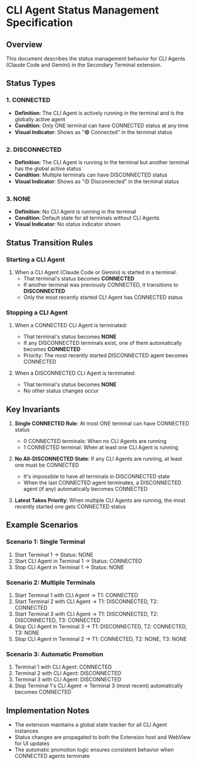# CLI Agent Status Management Specification

## Overview
This document describes the status management behavior for CLI Agents (Claude Code and Gemini) in the Secondary Terminal extension.

## Status Types

### 1. CONNECTED
- **Definition**: The CLI Agent is actively running in the terminal and is the globally active agent
- **Condition**: Only ONE terminal can have CONNECTED status at any time
- **Visual Indicator**: Shows as "🟢 Connected" in the terminal status

### 2. DISCONNECTED  
- **Definition**: The CLI Agent is running in the terminal but another terminal has the global active status
- **Condition**: Multiple terminals can have DISCONNECTED status
- **Visual Indicator**: Shows as "🟡 Disconnected" in the terminal status

### 3. NONE
- **Definition**: No CLI Agent is running in the terminal
- **Condition**: Default state for all terminals without CLI Agents
- **Visual Indicator**: No status indicator shown

## Status Transition Rules

### Starting a CLI Agent
1. When a CLI Agent (Claude Code or Gemini) is started in a terminal:
   - That terminal's status becomes **CONNECTED**
   - If another terminal was previously CONNECTED, it transitions to **DISCONNECTED**
   - Only the most recently started CLI Agent has CONNECTED status

### Stopping a CLI Agent
1. When a CONNECTED CLI Agent is terminated:
   - That terminal's status becomes **NONE**
   - If any DISCONNECTED terminals exist, one of them automatically becomes **CONNECTED**
   - Priority: The most recently started DISCONNECTED agent becomes CONNECTED

2. When a DISCONNECTED CLI Agent is terminated:
   - That terminal's status becomes **NONE**
   - No other status changes occur

## Key Invariants

1. **Single CONNECTED Rule**: At most ONE terminal can have CONNECTED status
   - 0 CONNECTED terminals: When no CLI Agents are running
   - 1 CONNECTED terminal: When at least one CLI Agent is running

2. **No All-DISCONNECTED State**: If any CLI Agents are running, at least one must be CONNECTED
   - It's impossible to have all terminals in DISCONNECTED state
   - When the last CONNECTED agent terminates, a DISCONNECTED agent (if any) automatically becomes CONNECTED

3. **Latest Takes Priority**: When multiple CLI Agents are running, the most recently started one gets CONNECTED status

## Example Scenarios

### Scenario 1: Single Terminal
1. Start Terminal 1 → Status: NONE
2. Start CLI Agent in Terminal 1 → Status: CONNECTED
3. Stop CLI Agent in Terminal 1 → Status: NONE

### Scenario 2: Multiple Terminals
1. Start Terminal 1 with CLI Agent → T1: CONNECTED
2. Start Terminal 2 with CLI Agent → T1: DISCONNECTED, T2: CONNECTED
3. Start Terminal 3 with CLI Agent → T1: DISCONNECTED, T2: DISCONNECTED, T3: CONNECTED
4. Stop CLI Agent in Terminal 3 → T1: DISCONNECTED, T2: CONNECTED, T3: NONE
5. Stop CLI Agent in Terminal 2 → T1: CONNECTED, T2: NONE, T3: NONE

### Scenario 3: Automatic Promotion
1. Terminal 1 with CLI Agent: CONNECTED
2. Terminal 2 with CLI Agent: DISCONNECTED  
3. Terminal 3 with CLI Agent: DISCONNECTED
4. Stop Terminal 1's CLI Agent → Terminal 3 (most recent) automatically becomes CONNECTED

## Implementation Notes

- The extension maintains a global state tracker for all CLI Agent instances
- Status changes are propagated to both the Extension host and WebView for UI updates
- The automatic promotion logic ensures consistent behavior when CONNECTED agents terminate